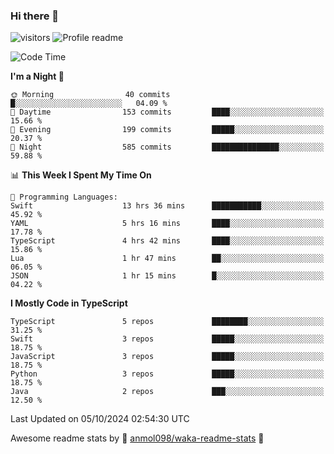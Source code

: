 ### Hi there 👋  
![visitors](https://visitor-badge.laobi.icu/badge?page_id=leverglowh) ![Profile readme](https://github.com/leverglowh/leverglowh/workflows/Profile%20readme/badge.svg?branch=master)

<!--START_SECTION:waka-->
![Code Time](http://img.shields.io/badge/Code%20Time-3%2C025%20hrs%209%20mins-blue)

**I'm a Night 🦉** 

```text
🌞 Morning                40 commits          █░░░░░░░░░░░░░░░░░░░░░░░░   04.09 % 
🌆 Daytime                153 commits         ████░░░░░░░░░░░░░░░░░░░░░   15.66 % 
🌃 Evening                199 commits         █████░░░░░░░░░░░░░░░░░░░░   20.37 % 
🌙 Night                  585 commits         ███████████████░░░░░░░░░░   59.88 % 
```


📊 **This Week I Spent My Time On** 

```text
💬 Programming Languages: 
Swift                    13 hrs 36 mins      ███████████░░░░░░░░░░░░░░   45.92 % 
YAML                     5 hrs 16 mins       ████░░░░░░░░░░░░░░░░░░░░░   17.78 % 
TypeScript               4 hrs 42 mins       ████░░░░░░░░░░░░░░░░░░░░░   15.86 % 
Lua                      1 hr 47 mins        ██░░░░░░░░░░░░░░░░░░░░░░░   06.05 % 
JSON                     1 hr 15 mins        █░░░░░░░░░░░░░░░░░░░░░░░░   04.22 % 
```

**I Mostly Code in TypeScript** 

```text
TypeScript               5 repos             ████████░░░░░░░░░░░░░░░░░   31.25 % 
Swift                    3 repos             █████░░░░░░░░░░░░░░░░░░░░   18.75 % 
JavaScript               3 repos             █████░░░░░░░░░░░░░░░░░░░░   18.75 % 
Python                   3 repos             █████░░░░░░░░░░░░░░░░░░░░   18.75 % 
Java                     2 repos             ███░░░░░░░░░░░░░░░░░░░░░░   12.50 % 
```




 Last Updated on 05/10/2024 02:54:30 UTC
<!--END_SECTION:waka-->


Awesome readme stats by :star2: [anmol098/waka-readme-stats](https://github.com/anmol098/waka-readme-stats) :star2:
